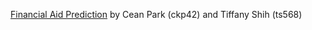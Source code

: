 [Financial Aid Prediction](https://github.com/ceanpark/ORIE4741-FinancialAid) by Cean Park (ckp42) and Tiffany Shih (ts568)
